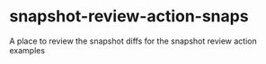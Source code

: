 # snapshot-review-action-snaps
A place to review the snapshot diffs for the snapshot review action examples
